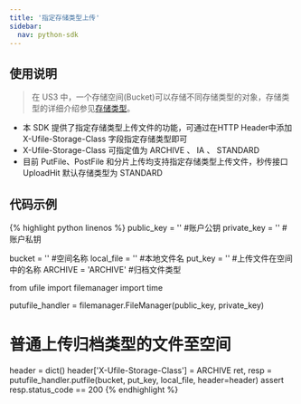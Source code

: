 ```yaml
---  
title: '指定存储类型上传'
sidebar:
  nav: python-sdk
---
```


## 使用说明

> 在 US3 中，一个存储空间(Bucket)可以存储不同存储类型的对象，存储类型的详细介绍参见[存储类型](https://docs.ucloud.cn/ufile/introduction/storage_type)。

* 本 SDK 提供了指定存储类型上传文件的功能，可通过在HTTP Header中添加 X-Ufile-Storage-Class 字段指定存储类型即可
* X-Ufile-Storage-Class 可指定值为 ARCHIVE 、 IA 、 STANDARD
* 目前 PutFile、PostFile 和分片上传均支持指定存储类型上传文件，秒传接口 UploadHit 默认存储类型为 STANDARD

##  代码示例

<div class="copyable" markdown="1">

{% highlight python linenos %}
public_key = ''                 #账户公钥
private_key = ''                #账户私钥

bucket = ''                     #空间名称
local_file = ''                 #本地文件名
put_key = ''                    #上传文件在空间中的名称
ARCHIVE = 'ARCHIVE'             #归档文件类型

from ufile import filemanager
import time

putufile_handler = filemanager.FileManager(public_key, private_key)

# 普通上传归档类型的文件至空间
header = dict()
header['X-Ufile-Storage-Class'] = ARCHIVE
ret, resp = putufile_handler.putfile(bucket, put_key, local_file,  header=header)
assert resp.status_code == 200
{% endhighlight %}
</div>



